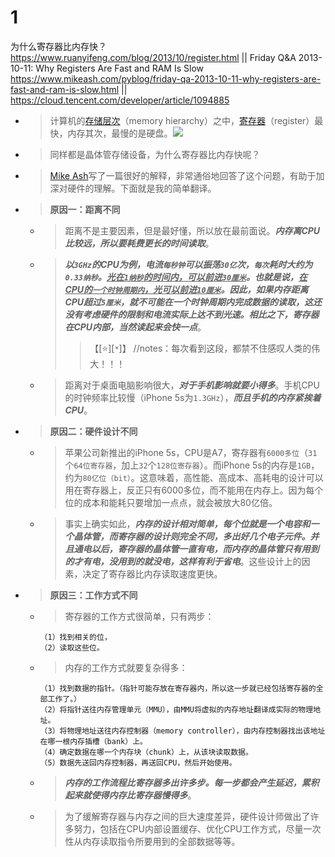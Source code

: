 
# 1

为什么寄存器比内存快？ https://www.ruanyifeng.com/blog/2013/10/register.html || Friday Q&A 2013-10-11: Why Registers Are Fast and RAM Is Slow https://www.mikeash.com/pyblog/friday-qa-2013-10-11-why-registers-are-fast-and-ram-is-slow.html || https://cloud.tencent.com/developer/article/1094885
- > 计算机的[存储层次](https://zh.wikipedia.org/wiki/%E5%AD%98%E5%82%A8%E5%B1%82%E6%AC%A1)（memory hierarchy）之中，[寄存器](https://zh.wikipedia.org/wiki/%E5%AF%84%E5%AD%98%E5%99%A8)（register）最快，内存其次，最慢的是硬盘。![](https://www.ruanyifeng.com/blogimg/asset/201310/2013101401.png)
- > 同样都是晶体管存储设备，为什么寄存器比内存快呢？
- > [Mike Ash](https://www.mikeash.com/pyblog/friday-qa-2013-10-11-why-registers-are-fast-and-ram-is-slow.html)写了一篇很好的解释，非常通俗地回答了这个问题，有助于加深对硬件的理解。下面就是我的简单翻译。
- > **原因一：距离不同**
  * > 距离不是主要因素，但是最好懂，所以放在最前面说。***内存离CPU比较远，所以要耗费更长的时间读取***。
  * > ***以`3GHz`的CPU为例，电流`每秒钟`可以振荡`30亿`次，`每次`耗时大约为`0.33纳秒`。<ins>光在`1纳秒`的时间内，可以前进`30厘米`</ins>。也就是说，<ins>在CPU的`一个时钟周期内`，光可以前进`10厘米`</ins>。因此，如果内存距离CPU超过`5厘米`，就不可能在一个时钟周期内完成数据的读取，这还没有考虑硬件的限制和电流实际上达不到光速。相比之下，寄存器在CPU内部，当然读起来会快一点***。
    >> 【[:star:][`*`]】 //notes：每次看到这段，都禁不住感叹人类的伟大！！！
  * > 距离对于桌面电脑影响很大，***对于手机影响就要小得多***。手机CPU的时钟频率比较慢（iPhone 5s为`1.3GHz`），***而且手机的内存紧挨着CPU***。
- > **原因二：硬件设计不同**
  * > 苹果公司新推出的iPhone 5s，CPU是A7，寄存器有`6000多位`（`31`个`64位寄存器`，加上`32`个`128位寄存器`）。而iPhone 5s的内存是`1GB`，约为`80亿位（bit）`。这意味着，高性能、高成本、高耗电的设计可以用在寄存器上，反正只有6000多位，而不能用在内存上。因为每个位的成本和能耗只要增加一点点，就会被放大80亿倍。
  * > 事实上确实如此，***内存的设计相对简单，每个位就是一个电容和一个晶体管，而寄存器的设计则完全不同，多出好几个电子元件。并且通电以后，寄存器的晶体管一直有电，而内存的晶体管只有用到的才有电，没用到的就没电，这样有利于省电***。这些设计上的因素，决定了寄存器比内存读取速度更快。
- > **原因三：工作方式不同**
  * > 寄存器的工作方式很简单，只有两步：
    ```console
    （1）找到相关的位，
    （2）读取这些位。
    ```
  * > 内存的工作方式就要复杂得多：
    ```console
    （1）找到数据的指针。（指针可能存放在寄存器内，所以这一步就已经包括寄存器的全部工作了。）
    （2）将指针送往内存管理单元（MMU），由MMU将虚拟的内存地址翻译成实际的物理地址。
    （3）将物理地址送往内存控制器（memory controller），由内存控制器找出该地址在哪一根内存插槽（bank）上。
    （4）确定数据在哪一个内存块（chunk）上，从该块读取数据。
    （5）数据先送回内存控制器，再送回CPU，然后开始使用。
    ```
  * > ***内存的工作流程比寄存器多出许多步。每一步都会产生延迟，累积起来就使得内存比寄存器慢得多***。
  * > 为了缓解寄存器与内存之间的巨大速度差异，硬件设计师做出了许多努力，包括在CPU内部设置缓存、优化CPU工作方式，尽量一次性从内存读取指令所要用到的全部数据等等。
